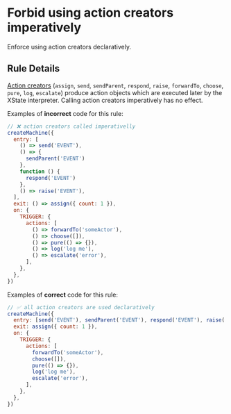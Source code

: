 # Forbid using action creators imperatively

Enforce using action creators declaratively.

## Rule Details

[Action creators](https://xstate.js.org/docs/guides/actions.html) (`assign`, `send`, `sendParent`, `respond`, `raise`, `forwardTo`, `choose`, `pure`, `log`, `escalate`) produce action objects which are executed later by the XState interpreter. Calling action creators imperatively has no effect.

Examples of **incorrect** code for this rule:

```javascript
// ❌ action creators called imperativelly
createMachine({
  entry: [
    () => send('EVENT'),
    () => {
      sendParent('EVENT')
    },
    function () {
      respond('EVENT')
    },
    () => raise('EVENT'),
  ],
  exit: () => assign({ count: 1 }),
  on: {
    TRIGGER: {
      actions: [
        () => forwardTo('someActor'),
        () => choose([]),
        () => pure(() => {}),
        () => log('log me'),
        () => escalate('error'),
      ],
    },
  },
})
```

Examples of **correct** code for this rule:

```javascript
// ✅ all action creators are used declaratively
createMachine({
  entry: [send('EVENT'), sendParent('EVENT'), respond('EVENT'), raise('EVENT')],
  exit: assign({ count: 1 }),
  on: {
    TRIGGER: {
      actions: [
        forwardTo('someActor'),
        choose([]),
        pure(() => {}),
        log('log me'),
        escalate('error'),
      ],
    },
  },
})
```
